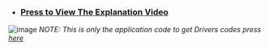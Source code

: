- ### **[Press to View The Explanation Video](https://drive.google.com/file/d/1Qzuz4Y8ZnNbvoHpzsyLjBNw_unXl5oqj/view?usp=drive_link)**
![image](https://github.com/AssemAyman/Mastering-Embedded-System-Online-Diploma/assets/107751300/f8e91be3-9f5a-4405-9976-d1bb9f5a47c0)
_NOTE: This is only the application code to get Drivers codes press [here](https://github.com/AssemAyman/Mastering-Embedded-System-Online-Diploma/tree/main/STM32F103C6_Drivers)_
